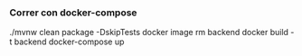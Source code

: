 ### Correr con docker-compose

./mvnw clean package -DskipTests
docker image rm backend
docker build -t backend
docker-compose up